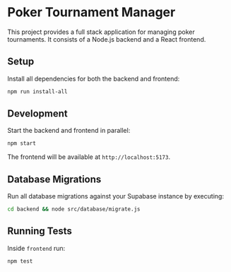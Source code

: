 # Poker Tournament Manager

This project provides a full stack application for managing poker tournaments. It consists of a Node.js backend and a React frontend.

## Setup

Install all dependencies for both the backend and frontend:

```bash
npm run install-all
```

## Development

Start the backend and frontend in parallel:

```bash
npm start
```

The frontend will be available at `http://localhost:5173`.

## Database Migrations

Run all database migrations against your Supabase instance by executing:

```bash
cd backend && node src/database/migrate.js
```

## Running Tests

Inside `frontend` run:

```bash
npm test
```
